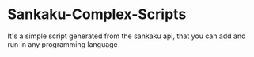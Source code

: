 # Sankaku-Complex-Scripts
It's a simple script generated from the sankaku api, that you can add and run in any programming language
